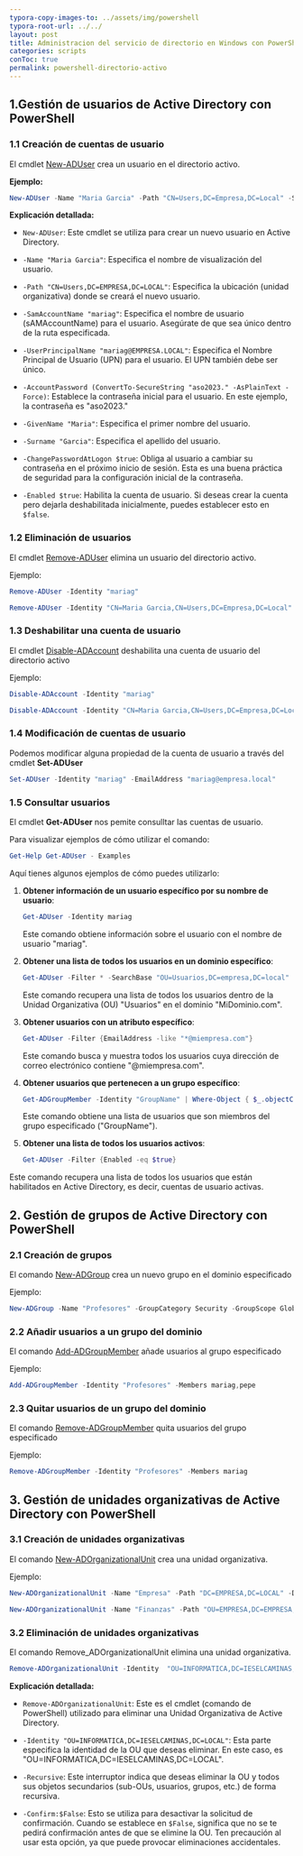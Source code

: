 ```yaml
---
typora-copy-images-to: ../assets/img/powershell
typora-root-url: ../../
layout: post
title: Administracion del servicio de directorio en Windows con PowerShell
categories: scripts
conToc: true
permalink: powershell-directorio-activo
---
```


## 1.Gestión de usuarios de Active Directory con PowerShell 

### 1.1 Creación de cuentas de usuario 

El cmdlet [New-ADUser](https://docs.microsoft.com/en-us/previous-versions/windows/it-pro/windows-server-2008-R2-and-2008/ee617253(v=technet.10)?redirectedfrom=MSDN) crea un usuario en el directorio activo.

**Ejemplo:**

```powershell
New-ADUser -Name "Maria Garcia" -Path "CN=Users,DC=Empresa,DC=Local" -SamAccountName "mariag" -UserPrincipalName "mariag@empresa.local" -AccountPassword (ConvertTo-SecureString "aso2023." -AsPlainText -Force) -GivenName "Maria" -Surname "Garcia" -ChangePasswordAtLogon $true -Enabled $true
```

**Explicación detallada:**

- `New-ADUser`: Este cmdlet se utiliza para crear un nuevo usuario en Active Directory.

- `-Name "Maria Garcia"`: Especifica el nombre de visualización del usuario.

- `-Path "CN=Users,DC=EMPRESA,DC=LOCAL"`: Especifica la ubicación (unidad organizativa) donde se creará el nuevo usuario.

- `-SamAccountName "mariag"`: Especifica el nombre de usuario (sAMAccountName) para el usuario. Asegúrate de que sea único dentro de la ruta especificada.

- `-UserPrincipalName "mariag@EMPRESA.LOCAL"`: Especifica el Nombre Principal de Usuario (UPN) para el usuario. El UPN también debe ser único.

- `-AccountPassword (ConvertTo-SecureString "aso2023." -AsPlainText -Force)`: Establece la contraseña inicial para el usuario. En este ejemplo, la contraseña es "aso2023." 

- `-GivenName "Maria"`: Especifica el primer nombre del usuario.

- `-Surname "Garcia"`: Especifica el apellido del usuario.

- `-ChangePasswordAtLogon $true`: Obliga al usuario a cambiar su contraseña en el próximo inicio de sesión. Esta es una buena práctica de seguridad para la configuración inicial de la contraseña.

- `-Enabled $true`: Habilita la cuenta de usuario. Si deseas crear la cuenta pero dejarla deshabilitada inicialmente, puedes establecer esto en `$false`.

### 1.2 Eliminación de usuarios

El cmdlet [Remove-ADUser](https://docs.microsoft.com/en-us/powershell/module/addsadministration/remove-aduser?view=win10-ps) elimina un usuario del directorio activo.

Ejemplo:

```powershell
Remove-ADUser -Identity "mariag"
```

```powershell
Remove-ADUser -Identity "CN=Maria Garcia,CN=Users,DC=Empresa,DC=Local" 
```

### 1.3 Deshabilitar una cuenta de usuario

El cmdlet [Disable-ADAccount](https://docs.microsoft.com/en-us/powershell/module/addsadministration/disable-adaccount?view=win10-ps) deshabilita una cuenta de usuario del directorio activo

Ejemplo:

```powershell
Disable-ADAccount -Identity "mariag" 
```

```powershell
Disable-ADAccount -Identity "CN=Maria Garcia,CN=Users,DC=Empresa,DC=Local" 
```

### 1.4 Modificación de cuentas de usuario

Podemos modificar alguna propiedad de la cuenta de usuario a través del cmdlet **Set-ADUser**

```powershell
Set-ADUser -Identity "mariag" -EmailAddress "mariag@empresa.local"
```

### 1.5 Consultar usuarios

El cmdlet **Get-ADUser** nos pemite consulltar las cuentas de usuario.

Para visualizar ejemplos de cómo utilizar el comando: 

```powershell
Get-Help Get-ADUser - Examples
```

Aquí tienes algunos ejemplos de cómo puedes utilizarlo:

1. **Obtener información de un usuario específico por su nombre de usuario**:

   ```powershell
   Get-ADUser -Identity mariag
   ```

   Este comando obtiene información sobre el usuario con el nombre de usuario "mariag".

2. **Obtener una lista de todos los usuarios en un dominio específico**:

   ```powershell
   Get-ADUser -Filter * -SearchBase "OU=Usuarios,DC=empresa,DC=local"
   ```

   Este comando recupera una lista de todos los usuarios dentro de la Unidad Organizativa (OU) "Usuarios" en el dominio "MiDominio.com".

3. **Obtener usuarios con un atributo específico**:

   ```powershell
   Get-ADUser -Filter {EmailAddress -like "*@miempresa.com"}
   ```
   
   Este comando busca y muestra todos los usuarios cuya dirección de correo electrónico contiene "@miempresa.com".
   
4. **Obtener usuarios que pertenecen a un grupo específico**:

   ```powershell
   Get-ADGroupMember -Identity "GroupName" | Where-Object { $_.objectClass -eq 'user' }
   ```
   
   Este comando obtiene una lista de usuarios que son miembros del grupo especificado ("GroupName").
   
5. **Obtener una lista de todos los usuarios activos**:

   ```powershell
   Get-ADUser -Filter {Enabled -eq $true}
   ```
   
Este comando recupera una lista de todos los usuarios que están habilitados en Active Directory, es decir, cuentas de usuario activas.
   


## 2. Gestión de grupos de Active Directory con PowerShell

### 2.1 Creación de grupos

El comando [New-ADGroup](https://docs.microsoft.com/en-us/powershell/module/addsadministration/new-adgroup?view=win10-ps) crea un nuevo grupo en el dominio especificado

Ejemplo:

```powershell
New-ADGroup -Name "Profesores" -GroupCategory Security -GroupScope Global -Path "CN=Users,DC=EMPRESA,DC=LOCAL"
```

### 2.2 Añadir usuarios a un grupo del dominio

El comando [Add-ADGroupMember](https://docs.microsoft.com/en-us/powershell/module/addsadministration/add-adgroupmember?view=win10-ps) añade usuarios al grupo especificado

Ejemplo:

```powershell
Add-ADGroupMember -Identity "Profesores" -Members mariag,pepe
```

### 2.3 Quitar usuarios de un grupo del dominio

El comando [Remove-ADGroupMember](https://docs.microsoft.com/en-us/powershell/module/addsadministration/remove-adgroupmember?view=win10-ps) quita usuarios del grupo especificado

Ejemplo:

```powershell
Remove-ADGroupMember -Identity "Profesores" -Members mariag
```



## 3. Gestión de unidades organizativas de Active Directory con PowerShell

### 3.1 Creación de unidades organizativas

El comando [New-ADOrganizationalUnit](https://docs.microsoft.com/en-us/powershell/module/addsadministration/new-adorganizationalunit?view=win10-ps) crea una unidad organizativa.

Ejemplo:

```powershell
New-ADOrganizationalUnit -Name "Empresa" -Path "DC=EMPRESA,DC=LOCAL" -Description "Unidad Empresa"
```

```powershell
New-ADOrganizationalUnit -Name "Finanzas" -Path "OU=EMPRESA,DC=EMPRESA,DC=LOCAL" -Description "Unidad de finanzas"
```

### 3.2 Eliminación de unidades organizativas

El comando Remove_ADOrganizationalUnit elimina una unidad organizativa.

```powershell
Remove-ADOrganizationalUnit -Identity  "OU=INFORMATICA,DC=IESELCAMINAS,DC=LOCAL" -Recursive -Confirm:$False
```

**Explicación detallada:**

- `Remove-ADOrganizationalUnit`: Este es el cmdlet (comando de PowerShell) utilizado para eliminar una Unidad Organizativa de Active Directory.

- `-Identity "OU=INFORMATICA,DC=IESELCAMINAS,DC=LOCAL"`: Esta parte especifica la identidad de la OU que deseas eliminar. En este caso, es "OU=INFORMATICA,DC=IESELCAMINAS,DC=LOCAL".
- `-Recursive`: Este interruptor indica que deseas eliminar la OU y todos sus objetos secundarios (sub-OUs, usuarios, grupos, etc.) de forma recursiva.
- `-Confirm:$False`: Esto se utiliza para desactivar la solicitud de confirmación. Cuando se establece en `$False`, significa que no se te pedirá confirmación antes de que se elimine la OU. Ten precaución al usar esta opción, ya que puede provocar eliminaciones accidentales.

